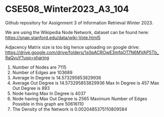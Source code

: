# CSE508_Winter2023_A3_104
Github repository for Assignment 3 of Information Retrieval Winter 2023.

We are using the Wikipedia Node Network, dataset can be found here: https://snap.stanford.edu/data/wiki-Vote.html5 

Adjacency Matrix size is too big hence uploading on google drive: https://drive.google.com/drive/folders/1s0pACROwE3mfqOT7N6MVAP5Tb_9aQvuY?usp=sharing 

1. Number of Nodes are  7115
2. Number of Edges are  103689
3. Average In Degree is  14.573295853829936
4. Average Out Degree is  14.573295853829936
Max In Degree is  457
Max Out Degree is  893
5. Node having Max In Degree is  4037
6. Node having Max Out Degree is  2565
Maximum Number of Edges Possible in this graph are  50616110
7. The Density of the Network is  0.0020485375110809584